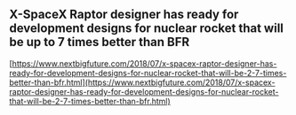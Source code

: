 ## X-SpaceX Raptor designer has ready for development designs for nuclear rocket that will be up to 7 times better than BFR
  
  [https://www.nextbigfuture.com/2018/07/x-spacex-raptor-designer-has-ready-for-development-designs-for-nuclear-rocket-that-will-be-2-7-times-better-than-bfr.html](https://www.nextbigfuture.com/2018/07/x-spacex-raptor-designer-has-ready-for-development-designs-for-nuclear-rocket-that-will-be-2-7-times-better-than-bfr.html)